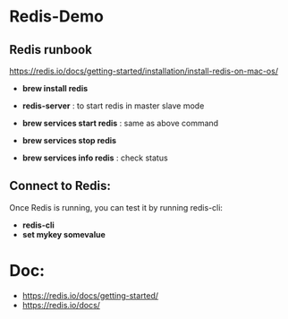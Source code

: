 # Redis-Demo

## Redis runbook

https://redis.io/docs/getting-started/installation/install-redis-on-mac-os/ 

* **brew install redis** 
* **redis-server** : to start redis in master slave mode

* **brew services start redis** : same as above command
* **brew services stop redis** 
* **brew services info redis** : check status


## Connect to Redis:
Once Redis is running, you can test it by running redis-cli:
* **redis-cli**
* **set mykey somevalue**

# Doc:
* https://redis.io/docs/getting-started/ 
* https://redis.io/docs/ 

